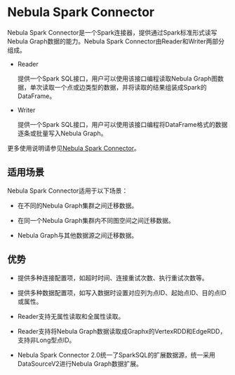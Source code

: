 # Nebula Spark Connector

Nebula Spark Connector是一个Spark连接器，提供通过Spark标准形式读写Nebula Graph数据的能力。Nebula Spark Connector由Reader和Writer两部分组成。

- Reader
  
  提供一个Spark SQL接口，用户可以使用该接口编程读取Nebula Graph图数据，单次读取一个点或边类型的数据，并将读取的结果组装成Spark的DataFrame。

- Writer

  提供一个Spark SQL接口，用户可以使用该接口编程将DataFrame格式的数据逐条或批量写入Nebula Graph。

更多使用说明请参见[Nebula Spark Connector](https://github.com/vesoft-inc/nebula-spark-utils/blob/v2.0.0/nebula-spark-connector/README_CN.md)。

## 适用场景

Nebula Spark Connector适用于以下场景：

- 在不同的Nebula Graph集群之间迁移数据。

- 在同一个Nebula Graph集群内不同图空间之间迁移数据。

- Nebula Graph与其他数据源之间迁移数据。

## 优势

- 提供多种连接配置项，如超时时间、连接重试次数、执行重试次数等。

- 提供多种数据配置项，如写入数据时设置对应列为点ID、起始点ID、目的点ID或属性。

- Reader支持无属性读取和全属性读取。

- Reader支持将Nebula Graph数据读取成Graphx的VertexRDD和EdgeRDD，支持非Long型点ID。

- Nebula Spark Connector 2.0统一了SparkSQL的扩展数据源，统一采用DataSourceV2进行Nebula Graph数据扩展。